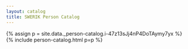 ```yaml
---
layout: catalog
title: SWERIK Person Catalog
---
```

{% assign p = site.data._person-catalog.i-47z13sJj4nP4DoTAymy7yx %}
{% include person-catalog.html p=p %}

